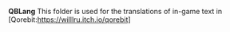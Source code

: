 **QBLang**
This folder is used for the translations of in-game text in [Qorebit:https://willlru.itch.io/qorebit]
